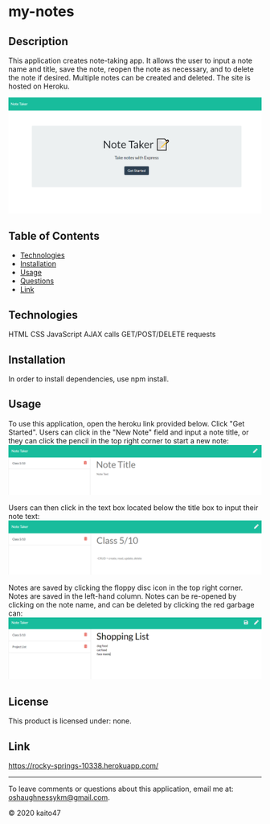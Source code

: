 # my-notes
    
## Description 

This application creates note-taking app. It allows the user to input a note name and title, save the note, reopen the note as necessary, and to delete the note if desired. Multiple notes can be created and deleted. The site is hosted on Heroku. 

![deployedApplication](https://github.com/kaito47/my-notes/blob/master/public/assets/images/mainscreen.png)

## Table of Contents
* [Technologies](#technologies)
* [Installation](#installation)
* [Usage](#usage)
* [Questions](#email)
* [Link](#link)

## Technologies 
HTML
CSS
JavaScript
AJAX calls
GET/POST/DELETE requests 

## Installation 

In order to install dependencies, use npm install.
    
## Usage

To use this application, open the heroku link provided below. Click "Get Started". Users can click in the "New Note" field and input a note title, or they can click the pencil in the top right corner to start a new note:
![noteTitle](https://github.com/kaito47/my-notes/blob/master/public/assets/images/title.png)

Users can then click in the text box located below the title box to input their note text:
![noteText](https://github.com/kaito47/my-notes/blob/master/public/assets/images/text.png)

Notes are saved by clicking the floppy disc icon in the top right corner. Notes are saved in the left-hand column. Notes can be re-opened by clicking on the note name, and can be deleted by clicking the red garbage can:
![saveOrdeleteNote](https://github.com/kaito47/my-notes/blob/master/public/assets/images/save.png)

## License

This product is licensed under: none.

## Link

https://rocky-springs-10338.herokuapp.com/

----
To leave comments or questions about this application, email me at: oshaughnessykm@gmail.com.

© 2020 kaito47